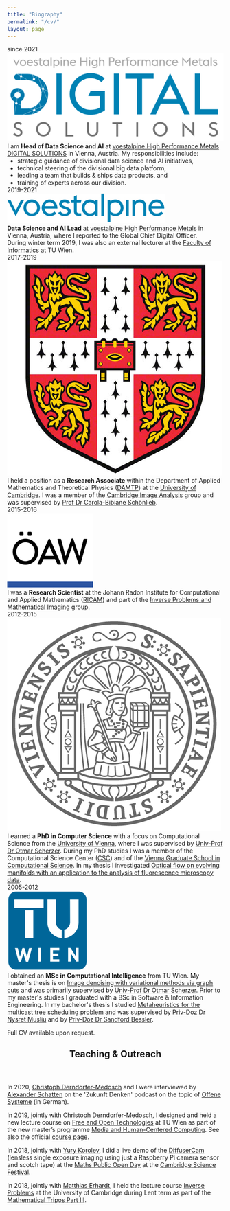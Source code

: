 ```yaml
---
title: "Biography"
permalink: "/cv/"
layout: page
---
```


<article>
<div class="bibliography">
    <div class="item">
        <div class="timespan">since 2021</div>
        <div class="pic">
            <div class="dot"></div>
            <div class="logo">
                <img src="/assets/images/voestalpine-ds-logo.png" />
            </div>
        </div>
        <div class="desc">
I am <b>Head of Data Science and AI</b> at <a href="https://www.voestalpine.com/highperformancemetals/en/digitalsolutions/" target="_blank">voestalpine High Performance Metals DIGITAL SOLUTIONS</a> in Vienna, Austria.
My responsibilities include:
<ul style="margin: 0;">
    <li style="margin: 0;">strategic guidance of divisional data science and AI initiatives,</li>
    <li style="margin: 0;">technical steering of the divisional big data platform,</li>
    <li style="margin: 0;">leading a team that builds & ships data products, and</li>
    <li style="margin: 0;">training of experts across our division.</li>
</ul>
        </div>
    </div>
    <div class="item">
        <div class="timespan">2019-2021</div>
        <div class="pic">
            <div class="dot"></div>
            <div class="logo">
                <img src="/assets/images/voestalpine-logo.png" />
            </div>
        </div>
        <div class="desc">
<b>Data Science and AI Lead</b> at <a href="https://www.voestalpine.com/highperformancemetals/en/" target="_blank">voestalpine High Performance Metals</a> in Vienna, Austria, where I reported to the Global Chief Digital Officer.<br />
During winter term 2019, I was also an external lecturer at the <a href="https://informatics.tuwien.ac.at/" target="_blank">Faculty of Informatics</a> at TU Wien.
        </div>
    </div>
    <div class="item">
        <div class="timespan">2017-2019</div>
        <div class="pic">
            <div class="dot"></div>
            <div class="logo">
                <img src="/assets/images/cambridge-logo.png" />
            </div>
        </div>
        <div class="desc">I held a position as a <b>Research Associate</b> within the Department of Applied Mathematics and Theoretical Physics (<a href="https://www.damtp.cam.ac.uk/" target="_blank">DAMTP</a>) at the <a href="https://www.cam.ac.uk/" target="_blank">University of Cambridge</a>. I was a member of the <a href="http://www.damtp.cam.ac.uk/research/cia/" target="_blank">Cambridge Image Analysis</a> group and was supervised by <a href="https://www.damtp.cam.ac.uk/user/cbs31/" target="_blank">Prof Dr Carola-Bibiane Schönlieb</a>.</div>
    </div>
    <div class="item">
        <div class="timespan">2015-2016</div>
        <div class="pic">
            <div class="dot"></div>
            <div class="logo">
                <img src="/assets/images/oeaw-logo.png" />
            </div>
        </div>
        <div class="desc">I was a <b>Research Scientist</b> at the Johann Radon Institute for Computational and Applied Mathematics (<a href="https://www.ricam.oeaw.ac.at/" target="_blank">RICAM</a>) and part of the <a href="https://www.ricam.oeaw.ac.at/research/groups/group-scherzer/" target="_blank">Inverse Problems and Mathematical Imaging</a> group.</div>
    </div>
    <div class="item">
        <div class="timespan">2012-2015</div>
        <div class="pic">
            <div class="dot"></div>
            <div class="logo">
                <img src="/assets/images/univie-logo.png" />
            </div>
        </div>
        <div class="desc">
            I earned a <b>PhD in Computer Science</b> with a focus on Computational Science from the <a href="https://www.univie.ac.at/" target="_blank">University of Vienna</a>, where I was supervised by <a href="https://www.csc.univie.ac.at/scherzer/" target="_blank">Univ-Prof Dr Otmar Scherzer</a>.
            During my PhD studies I was a member of the Computational Science Center (<a href="https://www.csc.univie.ac.at/" target="_blank">CSC</a>) and of the <a href="https://www.csc.univie.ac.at/ik/" target="_blank">Vienna Graduate School in Computational Science</a>.
            In my thesis I investigated <a href="http://othes.univie.ac.at/38207/" target="_blank">Optical flow on evolving manifolds with an application to the analysis of fluorescence microscopy data</a>.
        </div>
    </div>
    <div class="item">
        <div class="timespan">2005-2012</div>
        <div class="pic">
            <div class="dot"></div>
            <div class="logo">
                <img src="/assets/images/tuwien-logo.png" />
            </div>
        </div>
        <div class="desc">I obtained an <b>MSc in Computational Intelligence</b> from TU Wien. My master's thesis is on <a href="/assets/files/mscthesis.pdf" target="_blank">Image denoising with variational methods via graph cuts</a> and was primarily supervised by <a href="https://www.csc.univie.ac.at/scherzer/" target="_blank">Univ-Prof Dr Otmar Scherzer</a>. Prior to my master's studies I graduated with a BSc in Software & Information Engineering. In my bachelor's thesis I studied <a href="/assets/files/bscthesis.pdf" target="_blank">Metaheuristics for the multicast tree scheduling problem</a> and was supervised by <a href="https://www.dbai.tuwien.ac.at/staff/musliu/" target="_blank">Priv-Doz Dr Nysret Musliu</a> and by <a href="https://informatics.tuwien.ac.at/people/sandford-bessler" target="_blank">Priv-Doz Dr Sandford Bessler</a>.</div>
    </div>
</div>
<p>Full CV available upon request.</p>
</article>

<article>
<header><h1>Teaching & Outreach</h1></header>
<p>In 2020, <a href="https://derndorfer.eu/" target="_blank">Christoph Derndorfer-Medosch</a> and I were interviewed by <a href="https://schatten.info/" target="_blank">Alexander Schatten</a> on the 'Zukunft Denken' podcast on the topic of <a href="https://podcast.zukunft-denken.eu/e/020-offene-systeme-teil-2-gesprach-mit-lukas-lang-und-christoph-derndorfer/" target="_blank">Offene Systeme</a> (in German).</p>

<p>In 2019, jointly with Christoph Derndorfer-Medosch, I designed and held a new lecture course on <a href="https://free-and-open-technologies.github.io/" target="_blank">Free and Open Technologies</a> at TU Wien as part of the new master’s programme <a href="https://informatics.tuwien.ac.at/master/media-and-human-centered-computing/" target="_blank">Media and Human-Centered Computing</a>.  See also the official <a href="https://tiss.tuwien.ac.at/course/courseDetails.xhtml?dswid=2593&dsrid=293&courseNr=193067&semester=2019W" target="_blank">course page</a>.</p>

<p>In 2018, jointly with <a href="https://yury-korolev.gitlab.io/" target="_blank">Yury Korolev</a>, I did a live demo of the <a href="https://waller-lab.github.io/DiffuserCam/" target="_blank">DiffuserCam</a> (lensless single exposure imaging using just a Raspberry Pi camera sensor and scotch tape) at the <a href="https://www.maths.cam.ac.uk/events/maths-public-open-day-cambridge-science-festival" target="_blank">Maths Public Open Day</a> at the <a href="https://www.festival.cam.ac.uk/" target="_blank">Cambridge Science Festival</a>.</p>

<p>In 2018, jointly with <a href="https://mehrhardt.github.io/" target="_blank">Matthias Erhardt</a>, I held the lecture course <a href="http://www.damtp.cam.ac.uk/research/cia/inverse-problems" target="_blank">Inverse Problems</a> at the University of Cambridge during Lent term as part of the <a href="https://www.maths.cam.ac.uk/postgrad/part-iii/" target="_blank">Mathematical Tripos Part III</a>.</p>
</article>
